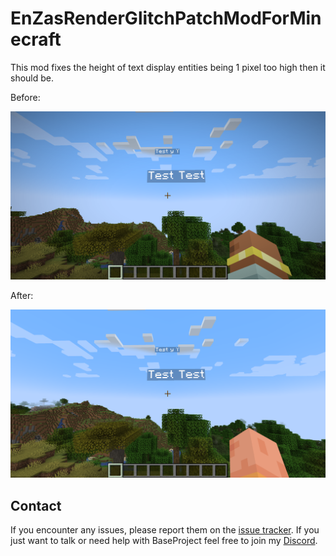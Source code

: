 # EnZasRenderGlitchPatchModForMinecraft

This mod fixes the height of text display entities being 1 pixel too high then it should be.

Before:

![before.png](.github/images/before.png)

After:

![after.png](.github/images/after.png)

## Contact
If you encounter any issues, please report them on the [issue tracker](https://github.com/FlorianMichael/EnZasRenderGlitchPatchModForMinecraft/issues). If you just want to talk or need help with BaseProject feel free to join my [Discord](https://discord.gg/BwWhCHUKDf).
